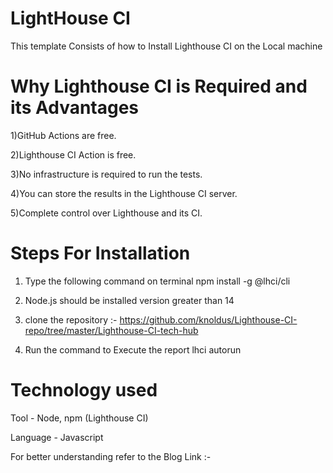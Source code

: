 # LightHouse CI 

This template Consists of how to Install Lighthouse CI on the Local machine 

# Why Lighthouse CI is Required and its Advantages 

1)GitHub Actions are free.

2)Lighthouse CI Action is free.

3)No infrastructure is required to run the tests.

4)You can store the results in the Lighthouse CI server.

5)Complete control over Lighthouse and its CI.

# Steps For Installation  

1) Type the following command on terminal npm install -g @lhci/cli 

2) Node.js should be installed version greater than 14

3) clone the repository :- https://github.com/knoldus/Lighthouse-CI-repo/tree/master/Lighthouse-CI-tech-hub

4) Run the command to Execute the report  lhci autorun

# Technology used 

Tool - Node, npm (Lighthouse CI)

Language - Javascript 

For better understanding refer to the Blog Link :- 

